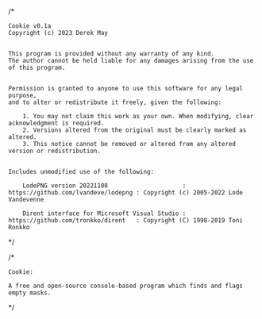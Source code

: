 /*

    Cookie v0.1a
    Copyright (c) 2023 Derek May


    This program is provided without any warranty of any kind.
    The author cannot be held liable for any damages arising from the use of this program.


    Permission is granted to anyone to use this software for any legal purpose,
    and to alter or redistribute it freely, given the following:

        1. You may not claim this work as your own. When modifying, clear acknowledgment is required.
        2. Versions altered from the original must be clearly marked as altered.
        3. This notice cannot be removed or altered from any altered version or redistribution.


    Includes unmodified use of the following:

        LodePNG version 20221108                     : https://github.com/lvandeve/lodepng : Copyright (c) 2005-2022 Lode Vandevenne

        Dirent interface for Microsoft Visual Studio : https://github.com/tronkko/dirent   : Copyright (C) 1998-2019 Toni Ronkko

*/

/*
    
    Cookie:

    A free and open-source console-based program which finds and flags empty masks.

*/
